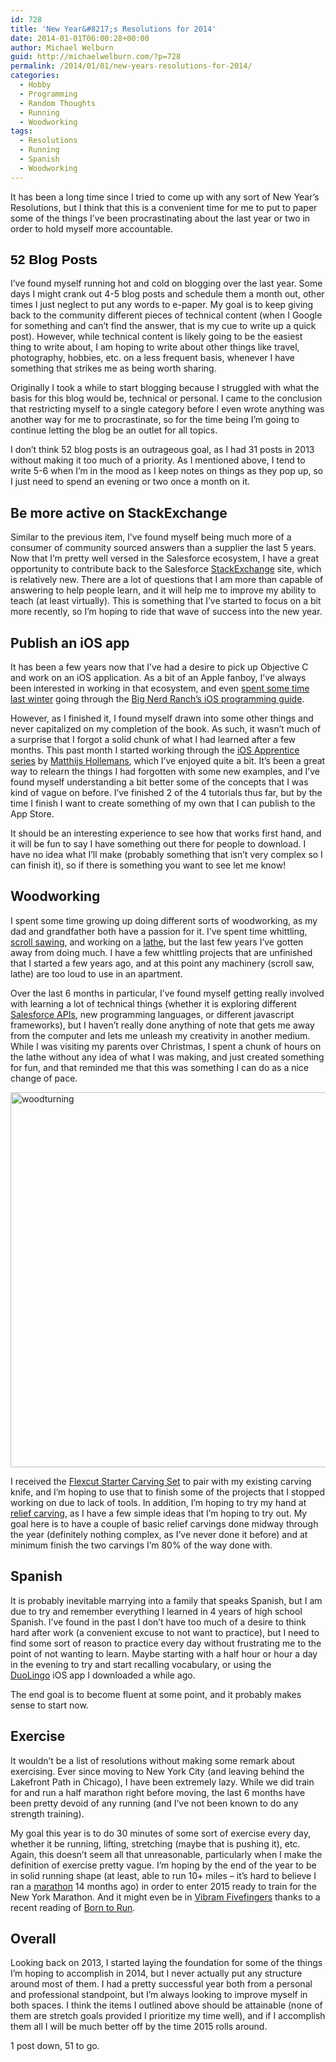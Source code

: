 ```yaml
---
id: 728
title: 'New Year&#8217;s Resolutions for 2014'
date: 2014-01-01T06:00:28+00:00
author: Michael Welburn
guid: http://michaelwelburn.com/?p=728
permalink: /2014/01/01/new-years-resolutions-for-2014/
categories:
  - Hobby
  - Programming
  - Random Thoughts
  - Running
  - Woodworking
tags:
  - Resolutions
  - Running
  - Spanish
  - Woodworking
---
```

It has been a long time since I tried to come up with any sort of New Year&#8217;s Resolutions, but I think that this is a convenient time for me to put to paper some of the things I&#8217;ve been procrastinating about the last year or two in order to hold myself more accountable.

<!--more-->

## <span style="color: #000000; font-family: sans-serif;"><strong></strong>52 Blog Posts</span>

I&#8217;ve found myself running hot and cold on blogging over the last year. Some days I might crank out 4-5 blog posts and schedule them a month out, other times I just neglect to put any words to e-paper. My goal is to keep giving back to the community different pieces of technical content (when I Google for something and can&#8217;t find the answer, that is my cue to write up a quick post). However, while technical content is likely going to be the easiest thing to write about, I am hoping to write about other things like travel, photography, hobbies, etc. on a less frequent basis, whenever I have something that strikes me as being worth sharing.

Originally I took a while to start blogging because I struggled with what the basis for this blog would be, technical or personal. I came to the conclusion that restricting myself to a single category before I even wrote anything was another way for me to procrastinate, so for the time being I&#8217;m going to continue letting the blog be an outlet for all topics.

I don&#8217;t think 52 blog posts is an outrageous goal, as I had 31 posts in 2013 without making it too much of a priority. As I mentioned above, I tend to write 5-6 when I&#8217;m in the mood as I keep notes on things as they pop up, so I just need to spend an evening or two once a month on it.

## Be more active on StackExchange

Similar to the previous item, I&#8217;ve found myself being much more of a consumer of community sourced answers than a supplier the last 5 years. Now that I&#8217;m pretty well versed in the Salesforce ecosystem, I have a great opportunity to contribute back to the Salesforce <a title="StackExchange" href="http://salesforce.stackexchange.com/" target="_blank">StackExchange</a> site, which is relatively new. There are a lot of questions that I am more than capable of answering to help people learn, and it will help me to improve my ability to teach (at least virtually). This is something that I&#8217;ve started to focus on a bit more recently, so I&#8217;m hoping to ride that wave of success into the new year.

## Publish an iOS app

It has been a few years now that I&#8217;ve had a desire to pick up Objective C and work on an iOS application. As a bit of an Apple fanboy, I&#8217;ve always been interested in working in that ecosystem, and even <a title="New to iOS Programming" href="http://michaelwelburn.com/2013/02/21/new-to-ios-programming/" target="_blank">spent some time last winter</a> going through the <a title="Big Nerd Ranch" href="http://www.bignerdranch.com/book/ios_programming_the_big_nerd_ranch_guide_rd_edition_" target="_blank">Big Nerd Ranch&#8217;s iOS programming guide</a>.

However, as I finished it, I found myself drawn into some other things and never capitalized on my completion of the book. As such, it wasn&#8217;t much of a surprise that I forgot a solid chunk of what I had learned after a few months. This past month I started working through the <a title="iOS Apprentice" href="http://www.raywenderlich.com/store/ios-apprentice" target="_blank">iOS Apprentice series</a> by <a title="Twitter" href="https://twitter.com/mhollemans" target="_blank">Matthijs Hollemans</a>, which I&#8217;ve enjoyed quite a bit. It&#8217;s been a great way to relearn the things I had forgotten with some new examples, and I&#8217;ve found myself understanding a bit better some of the concepts that I was kind of vague on before. I&#8217;ve finished 2 of the 4 tutorials thus far, but by the time I finish I want to create something of my own that I can publish to the App Store.

It should be an interesting experience to see how that works first hand, and it will be fun to say I have something out there for people to download. I have no idea what I&#8217;ll make (probably something that isn&#8217;t very complex so I can finish it), so if there is something you want to see let me know!

## Woodworking

I spent some time growing up doing different sorts of woodworking, as my dad and grandfather both have a passion for it. I&#8217;ve spent time whittling, <a title="Jewelry Box" href="http://michaelwelburn.com/v1/jewelrybox.php.html" target="_blank">scroll sawing</a>, and working on a <a title="First Wedding Anniverary: Origami Flowers in a Woodturned Vase" href="http://michaelwelburn.com/2013/05/23/first-wedding-anniverary-origami-flowers-in-a-woodturned-vase/" target="_blank">lathe</a>, but the last few years I&#8217;ve gotten away from doing much. I have a few whittling projects that are unfinished that I started a few years ago, and at this point any machinery (scroll saw, lathe) are too loud to use in an apartment.

Over the last 6 months in particular, I&#8217;ve found myself getting really involved with learning a lot of technical things (whether it is exploring different [Salesforce APIs](http://michaelwelburn.com/2013/08/21/salesforce-com-introduction-to-the-ant-migration-tool/ "Salesforce.com: Introduction to the Ant Migration Tool"), new programming languages, or different javascript frameworks), but I haven&#8217;t really done anything of note that gets me away from the computer and lets me unleash my creativity in another medium. While I was visiting my parents over Christmas, I spent a chunk of hours on the lathe without any idea of what I was making, and just created something for fun, and that reminded me that this was something I can do as a nice change of pace.

[<img class="aligncenter size-large wp-image-736" alt="woodturning" src="http://michaelwelburn.com/wp-content/uploads/2014/01/photo-e1388552285430-1024x1024.jpg" width="600" height="600" srcset="http://michaelwelburn.com/wp-content/uploads/2014/01/photo-e1388552285430-1024x1024.jpg 1024w, http://michaelwelburn.com/wp-content/uploads/2014/01/photo-e1388552285430-150x150.jpg 150w, http://michaelwelburn.com/wp-content/uploads/2014/01/photo-e1388552285430-300x300.jpg 300w, http://michaelwelburn.com/wp-content/uploads/2014/01/photo-e1388552285430.jpg 1280w" sizes="(max-width: 600px) 100vw, 600px" />](http://michaelwelburn.com/wp-content/uploads/2014/01/photo-e1388552285430.jpg)

I received the <a title="Flexcut" href="http://www.flexcut.com/sk108-21-pc-deluxe-starter-set/" target="_blank">Flexcut Starter Carving Set</a> to pair with my existing carving knife, and I&#8217;m hoping to use that to finish some of the projects that I stopped working on due to lack of tools. In addition, I&#8217;m hoping to try my hand at <a title="Relief Carving" href="http://en.wikipedia.org/wiki/Relief_carving" target="_blank">relief carving</a>, as I have a few simple ideas that I&#8217;m hoping to try out. My goal here is to have a couple of basic relief carvings done midway through the year (definitely nothing complex, as I&#8217;ve never done it before) and at minimum finish the two carvings I&#8217;m 80% of the way done with.

## Spanish

It is probably inevitable marrying into a family that speaks Spanish, but I am due to try and remember everything I learned in 4 years of high school Spanish. I&#8217;ve found in the past I don&#8217;t have too much of a desire to think hard after work (a convenient excuse to not want to practice), but I need to find some sort of reason to practice every day without frustrating me to the point of not wanting to learn. Maybe starting with a half hour or hour a day in the evening to try and start recalling vocabulary, or using the <a title="DuoLingo" href="http://www.duolingo.com/" target="_blank">DuoLingo</a> iOS app I downloaded a while ago.

The end goal is to become fluent at some point, and it probably makes sense to start now.

## Exercise

It wouldn&#8217;t be a list of resolutions without making some remark about exercising. Ever since moving to New York City (and leaving behind the Lakefront Path in Chicago), I have been extremely lazy. While we did train for and run a half marathon right before moving, the last 6 months have been pretty devoid of any running (and I&#8217;ve not been known to do any strength training).

My goal this year is to do 30 minutes of some sort of exercise every day, whether it be running, lifting, stretching (maybe that is pushing it), etc. Again, this doesn&#8217;t seem all that unreasonable, particularly when I make the definition of exercise pretty vague. I&#8217;m hoping by the end of the year to be in solid running shape (at least, able to run 10+ miles &#8211; it&#8217;s hard to believe I ran a <a title="Chicago Marathon 2012: Completed" href="http://michaelwelburn.com/2012/10/13/chicago-marathon-2012-completed/" target="_blank">marathon</a> 14 months ago) in order to enter 2015 ready to train for the New York Marathon. And it might even be in <a title="Fivefingers" href="http://www.vibramfivefingers.com/index.htm" target="_blank">Vibram Fivefingers</a> thanks to a recent reading of <a title="Born to Run" href="http://www.amazon.com/Born-Run-Hidden-Superathletes-Greatest/dp/0307279189" target="_blank">Born to Run</a>.

## Overall

Looking back on 2013, I started laying the foundation for some of the things I&#8217;m hoping to accomplish in 2014, but I never actually put any structure around most of them. I had a pretty successful year both from a personal and professional standpoint, but I&#8217;m always looking to improve myself in both spaces. I think the items I outlined above should be attainable (none of them are stretch goals provided I prioritize my time well), and if I accomplish them all I will be much better off by the time 2015 rolls around.

1 post down, 51 to go.

